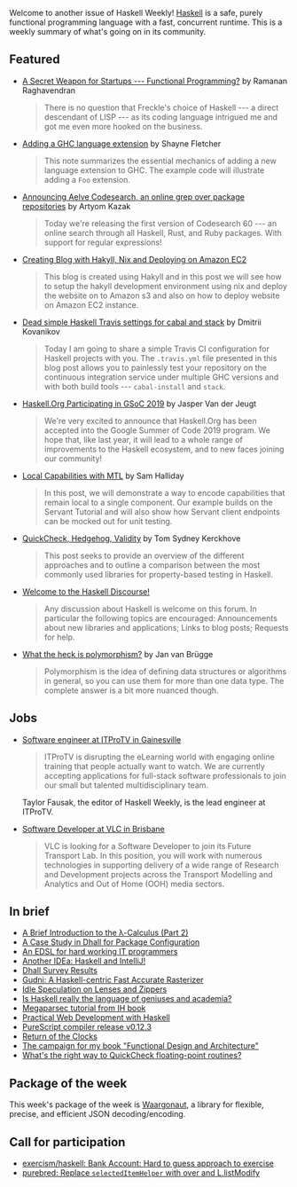 Welcome to another issue of Haskell Weekly!
[Haskell](https://www.haskell.org) is a safe, purely functional programming language with a fast, concurrent runtime.
This is a weekly summary of what's going on in its community.

## Featured

-   [A Secret Weapon for Startups --- Functional Programming?](https://www.ramanan.com/personal-blog/2019/2/25/functional-programming-and-venture-capital) by Ramanan Raghavendran

    > There is no question that Freckle's choice of Haskell --- a direct descendant of LISP --- as its coding language intrigued me and got me even more hooked on the business.

-   [Adding a GHC language extension](https://blog.shaynefletcher.org/2019/02/adding-ghc-language-extension.html) by Shayne Fletcher

    > This note summarizes the essential mechanics of adding a new language extension to GHC. The example code will illustrate adding a `Foo` extension.

-   [Announcing Aelve Codesearch, an online grep over package repositories](https://forum.aelve.com/t/announcing-aelve-codesearch-an-online-grep-over-package-repositories/44) by Artyom Kazak

    > Today we're releasing the first version of Codesearch 60 --- an online search through all Haskell, Rust, and Ruby packages. With support for regular expressions!

-   [Creating Blog with Hakyll, Nix and Deploying on Amazon EC2](https://deptype.com/posts/2019-02-21-create-blog-nix-hakyll-aws.html)

    > This blog is created using Hakyll and in this post we will see how to setup the hakyll development environment using nix and deploy the website on to Amazon s3 and also on how to deploy website on Amazon EC2 instance.

-   [Dead simple Haskell Travis settings for cabal and stack](https://chshersh.github.io/posts/2019-02-25-haskell-travis) by Dmitrii Kovanikov

    > Today I am going to share a simple Travis CI configuration for Haskell projects with you. The `.travis.yml` file presented in this blog post allows you to painlessly test your repository on the continuous integration service under multiple GHC versions and with both build tools --- `cabal-install` and `stack`.

-   [Haskell.Org Participating in GSoC 2019](https://summer.haskell.org/news/2019-02-26-accepted-for-gsoc.html) by Jasper Van der Jeugt

    > We're very excited to announce that Haskell.Org has been accepted into the Google Summer of Code 2019 program. We hope that, like last year, it will lead to a whole range of improvements to the Haskell ecosystem, and to new faces joining our community!

-   [Local Capabilities with MTL](https://discourse.haskell.org/t/local-capabilities-with-mtl/231?u=taylorfausak) by Sam Halliday

    > In this post, we will demonstrate a way to encode capabilities that remain local to a single component. Our example builds on the Servant Tutorial and will also show how Servant client endpoints can be mocked out for unit testing.

-   [QuickCheck, Hedgehog, Validity](https://www.fpcomplete.com/blog/quickcheck-hedgehog-validity) by Tom Sydney Kerckhove

    > This post seeks to provide an overview of the different approaches and to outline a comparison between the most commonly used libraries for property-based testing in Haskell.

-   [Welcome to the Haskell Discourse!](https://discourse.haskell.org/t/welcome-to-the-haskell-discourse/7?u=taylorfausak)

    > Any discussion about Haskell is welcome on this forum. In particular the following topics are encouraged: Announcements about new libraries and applications; Links to blog posts; Requests for help.

-   [What the heck is polymorphism?](https://dev.to/jvanbruegge/what-the-heck-is-polymorphism-nmh) by Jan van Brügge

    > Polymorphism is the idea of defining data structures or algorithms in general, so you can use them for more than one data type. The complete answer is a bit more nuanced though.

## Jobs

-   [Software engineer at ITProTV in Gainesville](https://www.linkedin.com/jobs/view/1104480045/)

    > ITProTV is disrupting the eLearning world with engaging online training that people actually want to watch. We are currently accepting applications for full-stack software professionals to join our small but talented multidisciplinary team.

    Taylor Fausak, the editor of Haskell Weekly, is the lead engineer at ITProTV.

-   [Software Developer at VLC in Brisbane](https://vlc.bamboohr.com/jobs/view.php?id=41)

    > VLC is looking for a Software Developer to join its Future Transport Lab. In this position, you will work with numerous technologies in supporting delivery of a wide range of Research and Development projects across the Transport Modelling and Analytics and Out of Home (OOH) media sectors.

## In brief

-   [A Brief Introduction to the λ-Calculus (Part 2)](https://whatthefunctional.wordpress.com/2019/02/21/a-brief-introduction-to-the-%CE%BB-calculus-part-2/)
-   [A Case Study in Dhall for Package Configuration](http://blog.vmchale.com/article/cpkg-announce)
-   [An EDSL for hard working IT programmers](https://www.schoolofhaskell.com/user/agocorona/EDSL-for-hard-working-IT-programmers)
-   [Another IDEa: Haskell and IntelliJ!](https://mmhaskell.com/blog/2019/2/25/another-idea-haskell-and-intellij)
-   [Dhall Survey Results](http://www.haskellforall.com/2019/02/dhall-survey-results-2019-2019.html)
-   [Gudni: A Haskell-centric Fast Accurate Rasterizer](https://np.reddit.com/r/haskell/comments/atsngn/gudni_a_haskellcentric_fast_accurate_rasterizer/)
-   [Idle Speculation on Lenses and Zippers](https://medium.com/@cdsmithus/idle-speculation-on-lenses-and-zippers-a5d2746678e4)
-   [Is Haskell really the language of geniuses and academia?](https://habr.com/en/post/441350/)
-   [Megaparsec tutorial from IH book](https://markkarpov.com/megaparsec/megaparsec.html)
-   [Practical Web Development with Haskell](https://www.apress.com/de/book/9781484237380)
-   [PureScript compiler release v0.12.3](https://discourse.purescript.org/t/purescript-compiler-release-v0-12-3/654)
-   [Return of the Clocks](https://typeclasses.com/news/2019-02-clocks-again)
-   [The campaign for my book "Functional Design and Architecture" ](https://np.reddit.com/r/haskell/comments/avaxda/the_campaign_for_my_book_functional_design_and/)
-   [What's the right way to QuickCheck floating-point routines?](https://byorgey.wordpress.com/2019/02/24/whats-the-right-way-to-quickcheck-floating-point-routines/)

## Package of the week

This week's package of the week is [Waargonaut](https://hackage.haskell.org/package/waargonaut-0.6.1.0),
a library for flexible, precise, and efficient JSON decoding/encoding.

## Call for participation

-   [exercism/haskell: Bank Account: Hard to guess approach to exercise](https://github.com/exercism/haskell/issues/799)
-   [purebred: Replace `selectedItemHelper` with over and L.listModify](https://github.com/purebred-mua/purebred/issues/258)
